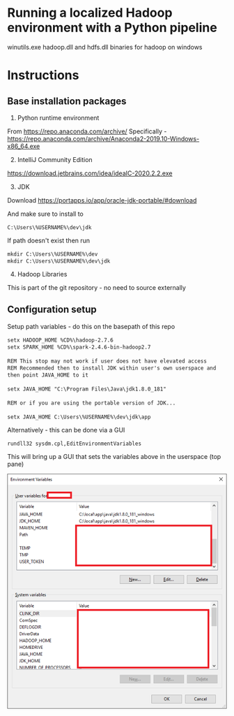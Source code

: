 # Running a localized Hadoop environment with a Python pipeline
winutils.exe hadoop.dll and hdfs.dll binaries for hadoop on windows

# Instructions

## Base installation packages

1. Python runtime environment

From https://repo.anaconda.com/archive/
Specifically - https://repo.anaconda.com/archive/Anaconda2-2019.10-Windows-x86_64.exe


2. IntelliJ Community Edition

https://download.jetbrains.com/idea/ideaIC-2020.2.2.exe

3. JDK

Download
https://portapps.io/app/oracle-jdk-portable/#download

And make sure to install to

```
C:\Users\%USERNAME%\dev\jdk
```

If path doesn't exist then run

```
mkdir C:\Users\%USERNAME%\dev
mkdir C:\Users\%USERNAME%\dev\jdk
```

4. Hadoop Libraries

This is part of the git repository - no need to source externally

## Configuration setup

Setup path variables - do this on the basepath of this repo
```
setx HADOOP_HOME %CD%\hadoop-2.7.6
setx SPARK_HOME %CD%\spark-2.4.6-bin-hadoop2.7

REM This stop may not work if user does not have elevated access
REM Recommended then to install JDK within user's own userspace and then point JAVA_HOME to it

setx JAVA_HOME "C:\Program Files\Java\jdk1.8.0_181"

REM or if you are using the portable version of JDK...

setx JAVA_HOME C:\Users\%USERNAME%\dev\jdk\app
```

Alternatively - this can be done via a GUI

```
rundll32 sysdm.cpl,EditEnvironmentVariables
```

This will bring up a GUI that sets the variables above in the userspace (top pane)

![env vars](envvar.png)
